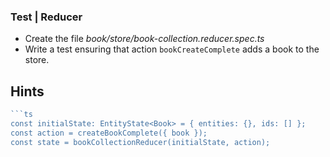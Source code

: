 ### Test | Reducer

- Create the file _book/store/book-collection.reducer.spec.ts_
- Write a test ensuring that action `bookCreateComplete` adds a book to the store.


## Hints

```ts
```ts
const initialState: EntityState<Book> = { entities: {}, ids: [] };
const action = createBookComplete({ book });
const state = bookCollectionReducer(initialState, action);
```
